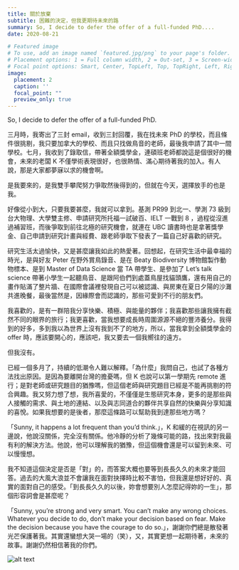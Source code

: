 ```yaml
---
title: 關於放棄
subtitle: 困難的決定，但我更期待未來的路
summary: So, I decide to defer the offer of a full-funded PhD....
date: 2020-08-21

# Featured image
# To use, add an image named `featured.jpg/png` to your page's folder.
# Placement options: 1 = Full column width, 2 = Out-set, 3 = Screen-width
# Focal point options: Smart, Center, TopLeft, Top, TopRight, Left, Right, BottomLeft, Bottom, BottomRight
image:
  placement: 2
  caption: ''
  focal_point: ""
  preview_only: true
---
```


So, I decide to defer the offer of a full-funded PhD.

三月時，我寄出了三封 email，收到三封回覆，我在找未來 PhD 的學校，而且條件很挑剔，我只要加拿大的學校、而且只找做鳥音的老師，最後我申請了其中一間學校。七月，我收到了錄取信，帶著全額獎學金，連碩班老師都說這是個很好的機會，未來的老闆 K 不僅學術表現很好，也很熱情、滿心期待著我的加入。有人說，那是大家都夢寐以求的機會啊。

是我要來的，是我雙手攀爬努力爭取然後得到的，但就在今天，選擇放手的也是我。

好像從小到大，只要我要甚麼，我就可以拿到。基測 PR99 到北一、學測 73 級到台大物理、大學雙主修、申請研究所托福一試破百、IELT 一戰到 8 ，過程從沒進過補習班，而後爭取到前往北極的研究機會，就連在 UBC 讀書時也是拿著獎學金、自己申請到研究計畫與經費、跟老師爭取下發表了一篇自己好喜歡的研究。

研究生活太過愉快，又是甚麼讓我如此的熱愛著。回想起，在研究生活中最幸福的時光，是與好友 Peter 在野外賞鳥錄音、是在 Beaty Biodiversity 博物館製作動物標本、是到 Master of Data Science 當 TA 帶學生、是參加了 Let’s talk science 帶著小學生一起聽鳥音、是跟阿伯們到處蓋鳥屋找貓頭鷹，還有用自己的畫作貼滿了整片牆、在國際會議裡發現自己可以被認識、與房東在夏日夕陽的沙灘共進晚餐，最後當然是，因緣際會而認識的，那些可愛到不行的朋友們。

我喜歡的，是有一群陪我分享快樂、積極、與能量的夥伴；我喜歡那些讓我擁有截然不同的眼界的旅行；我更喜歡，當我想要成長時周圍源源不絕的豐沛養分。我得到的好多，多到我以為世界上沒有我到不了的地方，所以，當我拿到全額獎學金的 offer 時，應該要開心的，應該吧，我又要去一個我嚮往的遠方。

但我沒有。

已經一個多月了，持續的低潮令人難以解釋。「為什麼」我問自己，也試了各種方法找出原因。是因為要離開台灣的擔憂嗎，但 K 也說可以第一學期先 remote 進行；是對老師或研究題目的猶豫嗎，但這個老師與研究題目已經是不能再挑剔的符合興趣。我又努力想了想，我所喜愛的，不僅僅是生態研究本身，更多的是那些與人接觸的需求、與土地的連結、以及與志同道合的夥伴共享自然的快樂與分享知識的喜悅。如果我想要的是後者，那麼這條路可以幫助我到達那些地方嗎？

「Sunny, it happens a lot frequent than you’d think.」，K 和緩的在視訊的另一邊說，他說沒關係，完全沒有關係。他冷靜的分析了幾條可能的路，找出來對我最有利的解決方法。他說，他可以理解我的猶豫，但這個機會還是可以留到未來、可以慢慢想。

我不知道這個決定是否是「對」的，而答案大概也要等到長長久久的未來才能回答。過去的大風大浪並不會讓我在面對抉擇時比較不害怕，但我還是想好好的、真實的面對自己的感受。「到長長久久的以後，妳會想要別人怎麼記得妳的一生」，那個形容詞會是甚麼呢？

「Sunny, you’re strong and very smart. You can’t make any wrong choices. Whatever you decide to do, don’t make your decision based on fear. Make the decision because you have the courage to do so.」，謝謝你們總是散發著光芒保護著我。其實還蠻想大哭一場的（笑），又，其實更想一起期待著，未來的故事。謝謝仍然相信著我的你們。


![alt text](featured.jpg "")
